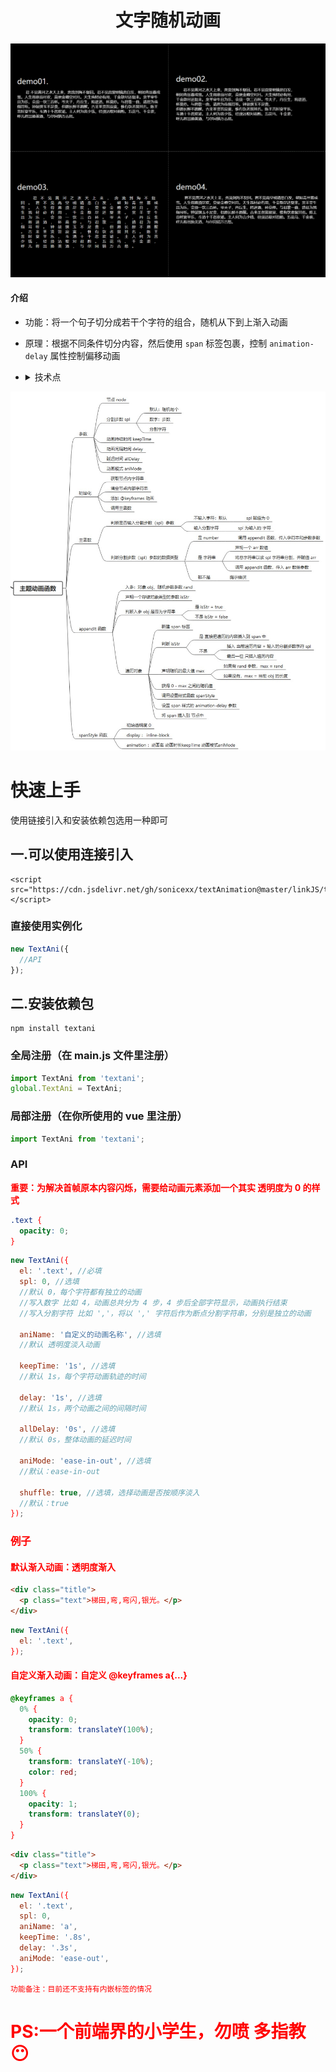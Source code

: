 # <center>文字随机动画</center>

![image](./imgs/demo.gif)

#### 介绍

- 功能：将一个句子切分成若干个字符的组合，随机从下到上渐入动画
- 原理：根据不同条件切分内容，然后使用 `span` 标签包裹，控制 `animation-delay` 属性控制偏移动画
- <details>
    <summary>技术点</summary>

  - 获取当前文档中的样式表：`document.styleSheets`

  - 向样式表中添加新的样式：`document.styleSheets[0].insertRule(内容, index)`

    - 注：必须当前文档的样式表中存在样式标签才行，否则需要自行添加 `style` 标签

    </details>

  ![image](./imgs/mindMap.jpg)

# 快速上手

使用链接引入和安装依赖包选用一种即可

## 一.可以使用连接引入

```shell
<script src="https://cdn.jsdelivr.net/gh/sonicexx/textAnimation@master/linkJS/textAni.js"> </script>
```

### 直接使用实例化

```javascript
new TextAni({
  //API
});
```

## 二.安装依赖包

```shell
npm install textani
```

### 全局注册（在 main.js 文件里注册）

```javascript
import TextAni from 'textani';
global.TextAni = TextAni;
```

### 局部注册（在你所使用的 vue 里注册）

```javascript
import TextAni from 'textani';
```

### API

**<font color=red>重要<font>：为解决首帧原本内容闪烁，需要给动画元素添加一个其实 透明度为 0 的样式**

```css
.text {
  opacity: 0;
}
```

```javascript
new TextAni({
  el: '.text', //必填
  spl: 0, //选填
  //默认 0，每个字符都有独立的动画
  //写入数字 比如 4，动画总共分为 4 步，4 步后全部字符显示，动画执行结束
  //写入分割字符 比如 ','，将以 ',' 字符后作为断点分割字符串，分别是独立的动画

  aniName: '自定义的动画名称', //选填
  //默认 透明度淡入动画

  keepTime: '1s', //选填
  //默认 1s，每个字符动画轨迹的时间

  delay: '1s', //选填
  //默认 1s，两个动画之间的间隔时间

  allDelay: '0s', //选填
  //默认 0s，整体动画的延迟时间

  aniMode: 'ease-in-out', //选填
  //默认：ease-in-out

  shuffle: true, //选填，选择动画是否按顺序淡入
  //默认：true
});
```

### 例子

#### 默认渐入动画：透明度渐入

```html
<div class="title">
  <p class="text">梯田,弯,弯闪,银光。</p>
</div>
```

```javascript
new TextAni({
  el: '.text',
});
```

#### 自定义渐入动画：自定义 @keyframes a{...}

```css
@keyframes a {
  0% {
    opacity: 0;
    transform: translateY(100%);
  }
  50% {
    transform: translateY(-10%);
    color: red;
  }
  100% {
    opacity: 1;
    transform: translateY(0);
  }
}
```

```html
<div class="title">
  <p class="text">梯田,弯,弯闪,银光。</p>
</div>
```

```javascript
new TextAni({
  el: '.text',
  spl: 0,
  aniName: 'a',
  keepTime: '.8s',
  delay: '.3s',
  aniMode: 'ease-out',
});
```

```
功能备注：目前还不支持有内嵌标签的情况
```

# PS:一个前端界的小学生，勿喷 多指教 😶
